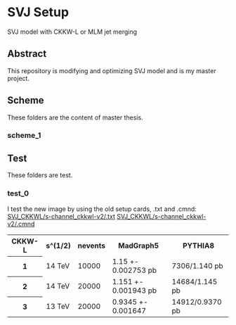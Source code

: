 # SVJ Setup
SVJ model with CKKW-L or MLM jet merging


## Abstract
This repository is modifying and optimizing SVJ model and is my master project.


## Scheme
These folders are the content of master thesis.

### scheme_1




## Test
These folders are test.

### test_0
I test the new image by using the old setup cards, .txt and .cmnd:
[SVJ_CKKWL/s-channel_ckkwl-v2/.txt](https://github.com/YW-Hsiao/SVJ_CKKWL/blob/main/s-channel_ckkwl-v2/Zpxdxd.txt)
[SVJ_CKKWL/s-channel_ckkwl-v2/.cmnd](https://github.com/YW-Hsiao/SVJ_CKKWL/blob/main/s-channel_ckkwl-v2/hepmc/svj_ckkwl-4.cmnd)

<table>
    <tr>
        <th>CKKW-L</th>
        <th>s^(1/2)</th>
        <th>nevents</th>
        <th>MadGraph5</th>
        <th>PYTHIA8</th>
    </tr>
    <tr>
        <th>1</th>
        <td>14 TeV</td>
        <td>10000</td>
        <td>1.15 +- 0.002753 pb</td>
        <td>7306/1.140 pb</td>
    </tr>
    <tr>
        <th>2</th>
        <td>14 TeV</td>
        <td>20000</td>
        <td>1.151 +- 0.001943 pb</td>
        <td>14684/1.145 pb</td>
    </tr>
    <tr>
        <th>3</th>
        <td>13 TeV</td>
        <td>20000</td>
        <td>0.9345 +- 0.001647</td>
        <td>14912/0.9370 pb</td>
    </tr>
</table>











